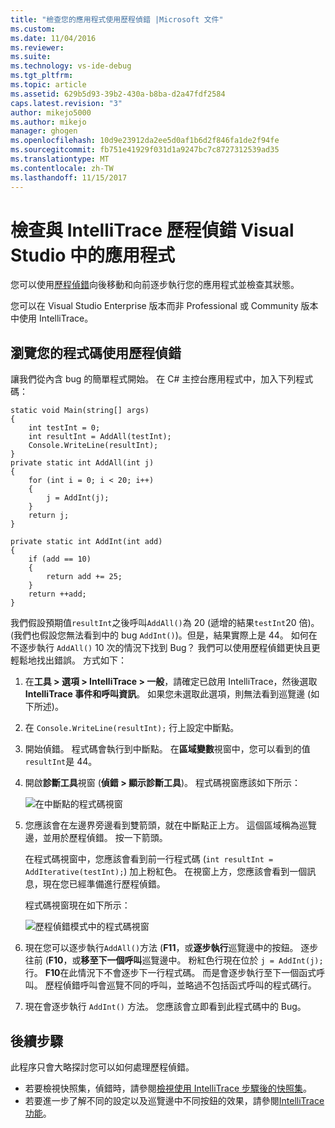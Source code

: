 ```yaml
---
title: "檢查您的應用程式使用歷程偵錯 |Microsoft 文件"
ms.custom: 
ms.date: 11/04/2016
ms.reviewer: 
ms.suite: 
ms.technology: vs-ide-debug
ms.tgt_pltfrm: 
ms.topic: article
ms.assetid: 629b5d93-39b2-430a-b8ba-d2a47fdf2584
caps.latest.revision: "3"
author: mikejo5000
ms.author: mikejo
manager: ghogen
ms.openlocfilehash: 10d9e23912da2ee5d0af1b6d2f846fa1de2f94fe
ms.sourcegitcommit: fb751e41929f031d1a9247bc7c8727312539ad35
ms.translationtype: MT
ms.contentlocale: zh-TW
ms.lasthandoff: 11/15/2017
---
```

# <a name="inspect-your-app-with-intellitrace-historical-debugging-in-visual-studio"></a>檢查與 IntelliTrace 歷程偵錯 Visual Studio 中的應用程式
您可以使用[歷程偵錯](../debugger/historical-debugging.md)向後移動和向前逐步執行您的應用程式並檢查其狀態。  
  
您可以在 Visual Studio Enterprise 版本而非 Professional 或 Community 版本中使用 IntelliTrace。  
  
## <a name="navigate-your-code-with-historical-debugging"></a>瀏覽您的程式碼使用歷程偵錯  
 讓我們從內含 bug 的簡單程式開始。 在 C# 主控台應用程式中，加入下列程式碼：  
  
```CSharp  
static void Main(string[] args)  
{  
    int testInt = 0;  
    int resultInt = AddAll(testInt);  
    Console.WriteLine(resultInt);  
}  
private static int AddAll(int j)  
{  
    for (int i = 0; i < 20; i++)  
    {  
        j = AddInt(j);  
    }  
    return j;  
}  
  
private static int AddInt(int add)  
{  
    if (add == 10)  
    {  
        return add += 25;  
    }  
    return ++add;  
}  
```  
  
 我們假設預期值`resultInt`之後呼叫`AddAll()`為 20 (遞增的結果`testInt`20 倍)。 (我們也假設您無法看到中的 bug `AddInt()`)。但是，結果實際上是 44。 如何在不逐步執行 `AddAll()` 10 次的情況下找到 Bug？ 我們可以使用歷程偵錯更快且更輕鬆地找出錯誤。 方式如下：  
  
1.  在**工具 > 選項 > IntelliTrace > 一般**，請確定已啟用 IntelliTrace，然後選取**IntelliTrace 事件和呼叫資訊**。 如果您未選取此選項，則無法看到巡覽邊 (如下所述)。  
  
2.  在 `Console.WriteLine(resultInt);` 行上設定中斷點。  
  
3.  開始偵錯。 程式碼會執行到中斷點。 在**區域變數**視窗中，您可以看到的值`resultInt`是 44。  
  
4.  開啟**診斷工具**視窗 (**偵錯 > 顯示診斷工具**)。 程式碼視窗應該如下所示：  
  
     ![在中斷點的程式碼視窗](../debugger/media/historicaldebuggingbreakpoint.png "HistoricalDebuggingBreakpoint")  
  
5.  您應該會在左邊界旁邊看到雙箭頭，就在中斷點正上方。 這個區域稱為巡覽邊，並用於歷程偵錯。 按一下箭頭。  
  
     在程式碼視窗中，您應該會看到前一行程式碼 (`int resultInt = AddIterative(testInt);`) 加上粉紅色。 在視窗上方，您應該會看到一個訊息，現在您已經準備進行歷程偵錯。  
  
     程式碼視窗現在如下所示：  
  
     ![歷程偵錯模式中的程式碼視窗](../debugger/media/historicaldebuggingback.png "HistoricalDebuggingBack")  
  
6.  現在您可以逐步執行`AddAll()`方法 (**F11**，或**逐步執行**巡覽邊中的按鈕。 逐步往前 (**F10**，或**移至下一個呼叫**巡覽邊中。 粉紅色行現在位於 `j = AddInt(j);` 行。 **F10**在此情況下不會逐步下一行程式碼。 而是會逐步執行至下一個函式呼叫。 歷程偵錯呼叫會巡覽不同的呼叫，並略過不包括函式呼叫的程式碼行。  
  
7.  現在會逐步執行 `AddInt()` 方法。 您應該會立即看到此程式碼中的 Bug。  

## <a name="next-steps"></a>後續步驟

此程序只會大略探討您可以如何處理歷程偵錯。

- 若要檢視快照集，偵錯時，請參閱[檢視使用 IntelliTrace 步驟後的快照集](../debugger/how-to-use-intellitrace-step-back.md)。
- 若要進一步了解不同的設定以及巡覽邊中不同按鈕的效果，請參閱[IntelliTrace 功能](../debugger/intellitrace-features.md)。